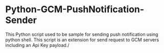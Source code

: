 # Python-GCM-PushNotification-Sender

This Python script used to be sample for sending push notification using python shell.
This script is an extension for send request to GCM servers including an Api Key payload./

